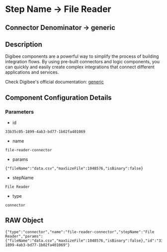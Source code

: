 # Step Name -> File Reader
## Connector Denominator -> generic

## Description

Digibee components are a powerful way to simplify the process of building integration flows. By using pre-built connectors and logic components, you can quickly and easily create complex integrations that connect different applications and services.

Check Digibee's official documentation: [generic](https://docs.digibee.com/documentation "Digibee documentation")

## Component Configuration Details
### Parameters

* id
```
33b35c05-1899-4ab3-bd77-1b02fa401069
```

* name
```
file-reader-connector
```

* params
```
{"fileName":"data.csv","maxSizeFile":1048576,"isBinary":false}
```

* stepName
```
File Reader
```

* type
```
connector
```


## RAW Object

```
{"type":"connector","name":"file-reader-connector","stepName":"File Reader","params":{"fileName":"data.csv","maxSizeFile":1048576,"isBinary":false},"id":"33b35c05-1899-4ab3-bd77-1b02fa401069"}
```
